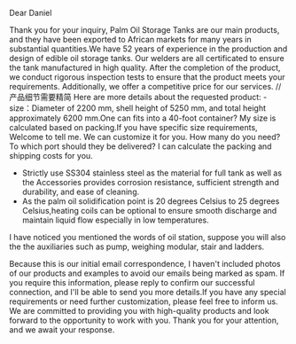 Dear Daniel

Thank you for your inquiry, Palm Oil Storage Tanks are our main products, and they have been exported to African markets for many years in substantial quantities.We have 52 years of experience in the production and design of edible oil storage tanks. Our welders are all certificated to ensure the tank manufactured in high quality. After the completion of the product, we conduct rigorous inspection tests to ensure that the product meets your requirements. Additionally, we offer a competitive price for our services.
//产品细节需要精简
Here are more details about the requested product:
-size：Diameter of 2200 mm, shell height of 5250 mm, and total height approximately 6200 mm.One can fits into a 40-foot container? My size is calculated based on packing.If you have specific size requirements, Welcome to tell me. We can customize it for you. How many do you need? To which port should they be delivered? I can calculate the packing and shipping costs for you.
- Strictly use SS304 stainless steel as the material for full tank as well as the Accessories provides corrosion resistance, sufficient strength and durability, and ease of cleaning.
- As the palm oil solidification point is 20 degrees Celsius to 25 degrees Celsius,heating coils can be optional to ensure smooth discharge and maintain liquid flow especially in low temperatures.


I have noticed you mentioned the words of oil station, suppose you will also the the auxiliaries such as pump, weighing modular, stair and ladders. 

Because this is our initial email correspondence, I haven't included photos of our products and examples to avoid our emails being marked as spam. If you require this information, please reply to confirm our successful connection, and I'll be able to send you more details.If you have any special requirements or need further customization, please feel free to inform us. We are committed to providing you with high-quality products and look forward to the opportunity to work with you.
Thank you for your attention, and we await your response.

